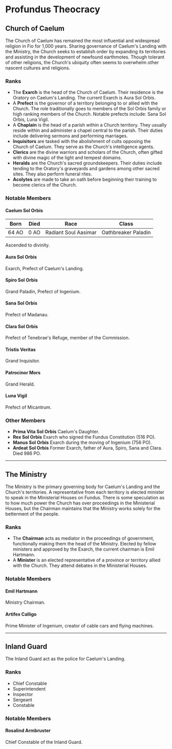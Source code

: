 # Profundus Theocracy

## Church of Caelum

The Church of Caelum has remained the most influential and widespread religion in Fio for 1,000 years. Sharing governance of Caelum's Landing with the Ministry, the Church seeks to establish order by expanding its territories and assisting in the development of newfound earthmotes. Though tolerant of other religions, the Church's ubiquity often seems to overwhelm other nascent cultures and religions.

### Ranks

- The **Exarch** is the head of the Church of Caelum. Their residence is the Oratory on Caelum's Landing. The current Exarch is Aura Sol Orbis.
- A **Prefect** is the governor of a territory belonging to or allied with the Church. The role traditionally goes to members of the Sol Orbis family or high ranking members of the Church. Notable prefects include: Sana Sol Orbis, Luna Vigil.
- A **Chaplain** is the head of a parish within a Church territory. They usually reside within and administer a chapel central to the parish. Their duties include delivering sermons and performing marriages.
- **Inquisitors** are tasked with the abolishment of cults opposing the Church of Caelum. They serve as the Church's intelligence agents.
- **Clerics** are the divine warriors and scholars of the Church, often gifted with divine magic of the light and tempest domains.
- **Heralds** are the Church's sacred groundskeepers. Their duties include tending to the Oratory's graveyards and gardens among other sacred sites. They also perform funeral rites.
- **Acolytes** are made to take an oath before beginning their training to become clerics of the Church.

### Notable Members

#### Caelum Sol Orbis

| Born  | Died | Race                 | Class               |
| ----- | ---- | -------------------- | ------------------- |
| 64 AO | 0 AO | Radiant Soul Aasimar | Oathbreaker Paladin |

Ascended to divinity.

#### Aura Sol Orbis

Exarch, Prefect of Caelum's Landing.

#### Spiro Sol Orbis

Grand Paladin, Prefect of Ingenium.

#### Sana Sol Orbis

Prefect of Madanau.

#### Clara Sol Orbis

Prefect of Tenebrae's Refuge, member of the Commission.

#### Tristis Veritas

Grand Inquisitor.

#### Patrocinor Mors

Grand Herald.

#### Luna Vigil

Prefect of Micantrum.

### Other Members

- **Prima Vita Sol Orbis** Caelum's Daughter.
- **Rex Sol Orbis** Exarch who signed the Fundus Constitution (516 PO).
- **Manus Sol Orbis** Exarch during the moving of Ingenium (756 PO).
- **Ardeat Sol Orbis** Former Exarch, father of Aura, Spiro, Sana and Clara. Died 986 PO.

---

## The Ministry

The Ministry is the primary governing body for Caelum's Landing and the Church's territories. A representative from each territory is elected minister to speak in the Ministerial Houses on Fundus. There is some speculation as to how much power the Church has over proceedings in the Ministerial Houses, but the Chairman maintains that the Ministry works solely for the betterment of the people.

### Ranks

- The **Chairman** acts as mediator in the proceedings of government, functionally making them the head of the Ministry. Elected by fellow ministers and approved by the Exarch, the current chairman is Emil Hartmann.
- A **Minister** is an elected representative of a province or territory allied with the Church. They attend debates in the Ministerial Houses.

### Notable Members

#### Emil Hartmann

Ministry Chairman.

#### Artifex Calligo

Prime Minister of Ingenium, creator of cable cars and flying machines.

---

## Inland Guard

The Inland Guard act as the police for Caelum's Landing.

### Ranks

- Chief Constable
- Superintendent
- Inspector
- Sergeant
- Constable

### Notable Members

#### Rosalind Armbruster

Chief Constable of the Inland Guard.
